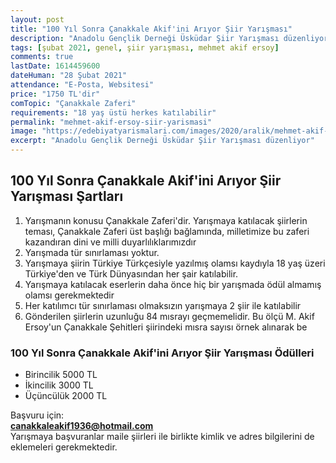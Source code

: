 ```yaml
---
layout: post
title: "100 Yıl Sonra Çanakkale Akif'ini Arıyor Şiir Yarışması"
description: "Anadolu Gençlik Derneği Üsküdar Şiir Yarışması düzenliyor"
tags: [şubat 2021, genel, şiir yarışması, mehmet akif ersoy]
comments: true
lastDate: 1614459600 
dateHuman: "28 Şubat 2021"
attendance: "E-Posta, Websitesi"
price: "1750 TL'dir"
comTopic: "Çanakkale Zaferi"
requirements: "18 yaş üstü herkes katılabilir"
permalink: "mehmet-akif-ersoy-siir-yarismasi"
image: "https://edebiyatyarismalari.com/images/2020/aralik/mehmet-akif-ersoy-siir-yarismasi.jpg"
excerpt: "Anadolu Gençlik Derneği Üsküdar Şiir Yarışması düzenliyor"
---
```


## 100 Yıl Sonra Çanakkale Akif'ini Arıyor Şiir Yarışması Şartları
1. Yarışmanın konusu Çanakkale Zaferi'dir. Yarışmaya katılacak şiirlerin teması, Çanakkale Zaferi üst başlığı bağlamında, milletimize bu zaferi kazandıran dini ve milli duyarlılıklarımızdır
2. Yarışmada tür sınırlaması yoktur.
3. Yarışmaya şiirin Türkiye Türkçesiyle yazılmış olamsı kaydıyla 18 yaş üzeri Türkiye'den ve Türk Dünyasından her şair katılabilir.
4. Yarışmaya katılacak eserlerin daha önce hiç bir yarışmada ödül almamış olamsı gerekmektedir
5. Her katılımcı tür sınırlaması olmaksızın yarışmaya 2 şiir ile katılabilir
6. Gönderilen şiirlerin uzunluğu 84 mısrayı geçmemelidir. Bu ölçü M. Akif Ersoy'un Çanakkale Şehitleri şiirindeki mısra sayısı örnek alınarak be

### 100 Yıl Sonra Çanakkale Akif'ini Arıyor Şiir Yarışması Ödülleri
- Birincilik 5000 TL
- İkincilik 3000 TL
- Üçüncülük 2000 TL

Başvuru için:  
**canakkaleakif1936@hotmail.com**  
Yarışmaya başvuranlar maile şiirleri ile birlikte kimlik ve adres bilgilerini de eklemeleri gerekmektedir.